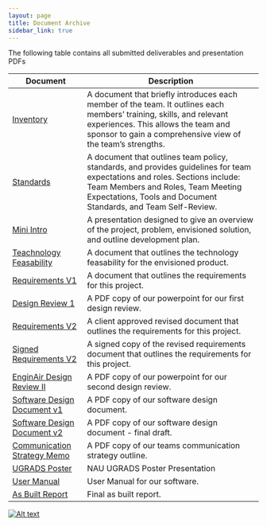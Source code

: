 ```yaml
---
layout: page
title: Document Archive
sidebar_link: true
---
```


<head>
<script>
      window.onload = function update(){
        var today = new Date();
        var dd = String(today.getDate()).padStart(2, '0');
        var mm = String(today.getMonth() + 1).padStart(2, '0'); //January is 0!
        var yyyy = today.getFullYear();
        today = mm + '/' + dd + '/' + yyyy;
        document.getElementById("lastUpdated").innerHTML = "Last updated: " + today;
      }
    </script>
</head>


The following table contains all submitted deliverables and presentation PDFs

|Document | Description |
|---------|-------------|
|[Inventory](https://github.com/EnginAir/documentation/blob/master/EnginAir_Team_Inventory.pdf) | A document that briefly introduces each member of the team.  It outlines each members’ training, skills, and relevant experiences.  This allows the team and sponsor to gain a comprehensive view of the team’s strengths. |
|[Standards](https://github.com/EnginAir/documentation/blob/master/Team%20Standards.pdf)| A document that outlines team policy, standards, and provides guidelines for team expectations and roles.  Sections include: Team Members and Roles, Team Meeting Expectations, Tools and Document Standards, and Team Self-Review.|
|[Mini Intro](https://github.com/EnginAir/documentation/blob/master/Mini%20Intro%20Presentation.pptx)| A presentation designed to give an overview of the project, problem, envisioned solution, and outline development plan.|
|[Teachnology Feasability](https://github.com/EnginAir/documentation/blob/master/Feasibility%20Analysis.pdf)|A document that outlines the technology feasability for the envisioned product.|
|[Requirements V1](https://github.com/EnginAir/documentation/blob/master/Requirements%20Document%20v1.pdf)|A document that outlines the requirements for this project.|
|[Design Review 1](https://github.com/EnginAir/documentation/blob/master/EnginAir%20Design%20Review%20I.pdf)|A PDF copy of our powerpoint for our first design review.|
|[Requirements V2](https://github.com/EnginAir/documentation/blob/master/Requirements%20Document%20v2.pdf)|A client approved revised document that outlines the requirements for this project.|
|[Signed Requirements V2](https://github.com/EnginAir/documentation/blob/master/Requirements%20Document%20v2%20signed.pdf)|A signed copy of the revised requirements document that outlines the requirements for this project.|
|[EnginAir Design Review II](https://github.com/EnginAir/documentation/blob/master/EnginAir%20Design%20Review%20II.pdf)|A PDF copy of our powerpoint for our second design review.|
|[Software Design Document v1](https://github.com/EnginAir/documentation/blob/master/Software%20Design%20Document%20v1.pdf)|A PDF copy of our software design document.|
|[Software Design Document v2](https://github.com/EnginAir/documentation/blob/master/Software%20Design%20Document%20v2.pdf)|A PDF copy of our software design document - final draft.|
|[Communication Strategy Memo](https://github.com/EnginAir/documentation/blob/master/Communication%20Strategy%20Memo.pdf)|A PDF copy of our teams communication strategy outline.|
|[UGRADS Poster](https://github.com/EnginAir/documentation/blob/master/UGRADS_Poster_EnginAir.pdf)|NAU UGRADS Poster Presentation|
|[User Manual](https://github.com/EnginAir/documentation/blob/master/User%20Manual.pdf)|User Manual for our software.|
|[As Built Report](https://github.com/EnginAir/documentation/blob/master/Final%20As-Built%20Report.pdf)|Final as built report.|


[![Alt text](https://img.youtube.com/vi/t2Ne8K0lD_o/0.jpg)](https://www.youtube.com/watch?v=t2Ne8K0lD_o)


<p id="lastUpdated"></p>
